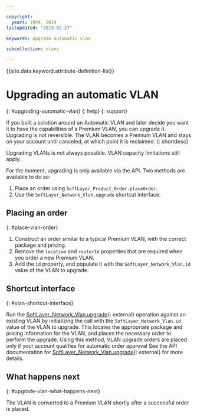 ```yaml
---

copyright:
  years: 1994, 2019
lastupdated: "2019-02-27"

keywords: upgrade automatic vlan

subcollection: vlans

---
```


{{site.data.keyword.attribute-definition-list}}

# Upgrading an automatic VLAN
{: #upgrading-automatic-vlan}
{: help}
{: support}

If you built a solution around an Automatic VLAN and later decide you want it to have the capabilities of a Premium VLAN, you can upgrade it. Upgrading is not reversible. The VLAN becomes a Premium VLAN and stays on your account until canceled, at which point it is reclaimed.
{: shortdesc}

Upgrading VLANs is not always possible. VLAN capacity limitations still apply.

For the moment, upgrading is only available via the API. Two methods are available to do so:

1. Place an order using `SoftLayer_Product_Order.placeOrder`.
2. Use the `SoftLayer_Network_Vlan.upgrade` shortcut interface.

## Placing an order
{: #place-vlan-order}

1. Construct an order similar to a typical Premium VLAN, with the correct package and pricing.
1. Remove the `location` and `routerId` properties that are required when you order a new Premium VLAN.
1. Add the `id` property, and populate it with the `SoftLayer_Network_Vlan.id` value of the VLAN to upgrade.

## Shortcut interface
{: #vlan-shortcut-interface}

Run the [SoftLayer_Network_Vlan.upgrade](https://softlayer.github.io/reference/services/SoftLayer_Network_Vlan/upgrade/){: external} operation against an existing VLAN by initializing the call with the `SoftLayer_Network_Vlan.id` value of the VLAN to upgrade. This locates the appropriate package and pricing information for the VLAN, and places the necessary order to perform the upgrade. Using this method, VLAN upgrade orders are placed only if your account qualifies for automatic order approval
See the API documentation for [SoftLayer_Network_Vlan.upgrade](https://softlayer.github.io/reference/services/SoftLayer_Network_Vlan/upgrade/){: external} for more details.

## What happens next
{: #upgrade-vlan-what-happens-next}

The VLAN is converted to a Premium VLAN shortly after a successful order is placed.
